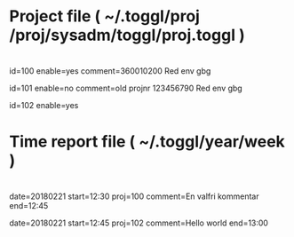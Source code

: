 #
# Project file ( ~/.toggl/proj /proj/sysadm/toggl/proj.toggl )
#
id=100
enable=yes
comment=360010200 Red env gbg

id=101
enable=no
comment=old projnr 123456790 Red env gbg

id=102
enable=yes

#
# Time report file ( ~/.toggl/year/week )
#
date=20180221
start=12:30
proj=100
comment=En valfri kommentar
end=12:45

date=20180221
start=12:45
proj=102
comment=Hello world
end=13:00
